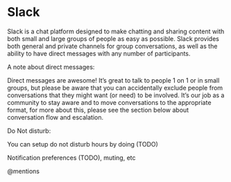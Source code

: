 # Slack

Slack is a chat platform designed to make chatting and sharing content with both small and large groups of people as easy as possible. Slack provides both general and private channels for group conversations, as well as the ability to have direct messages with any number of participants.

A note about direct messages:

Direct messages are awesome! It’s great to talk to people 1 on 1 or in small groups, but please be aware that you can accidentally exclude people from conversations that they might want \(or need\) to be involved. It’s our job as a community to stay aware and to move conversations to the appropriate format, for more about this, please see the section below about conversation flow and escalation.

Do Not disturb:

You can setup do not disturb hours by doing \(TODO\)

Notification preferences \(TODO\), muting, etc

@mentions


